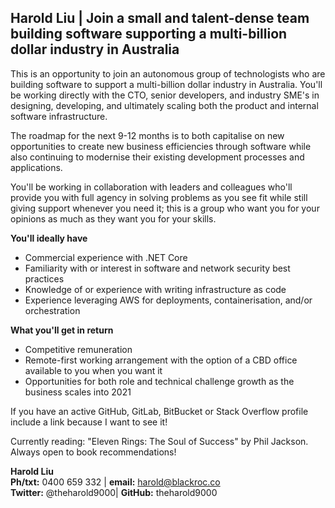 ## Harold Liu | Join a small and talent-dense team building software supporting a multi-billion dollar industry in Australia ##

This is an opportunity to join an autonomous group of technologists who are building software to support a multi-billion dollar industry in Australia. You'll be working directly with the CTO, senior developers, and industry SME's in designing, developing, and ultimately scaling both the product and internal software infrastructure.

The roadmap for the next 9-12 months is to both capitalise on new opportunities to create new business efficiencies through software while also continuing to modernise their existing development processes and applications.

You'll be working in collaboration with leaders and colleagues who'll provide you with full agency in solving problems as you see fit while still giving support whenever you need it; this is a group who want you for your opinions as much as they want you for your skills.

**You'll ideally have**
* Commercial experience with .NET Core 
* Familiarity with or interest in software and network security best practices
* Knowledge of or experience with writing infrastructure as code
* Experience leveraging AWS for deployments, containerisation, and/or orchestration

**What you'll get in return**
* Competitive remuneration
* Remote-first working arrangement with the option of a CBD office available to you when you want it
* Opportunities for both role and technical challenge growth as the business scales into 2021

If you have an active GitHub, GitLab, BitBucket or Stack Overflow profile include a link because I want to see it!

Currently reading: "Eleven Rings: The Soul of Success" by Phil Jackson. Always open to book recommendations!

**Harold Liu** </br>
**Ph/txt:**  0400 659 332 | **email:** harold@blackroc.co</br>
**Twitter:** @theharold9000| **GitHub:** theharold9000
